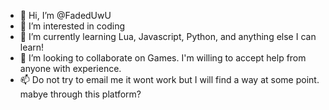 - 👋 Hi, I’m @FadedUwU
- 👀 I’m interested in coding
- 🌱 I’m currently learning Lua, Javascript, Python, and anything else I can learn!
- 💞️ I’m looking to collaborate on Games. I'm willing to accept help from anyone with experience.
- 📫 Do not try to email me it wont work but I will find a way at some point. mabye through this platform?

<!---
FadedUwU/FadedUwU is a ✨ special ✨ repository because its `README.md` (this file) appears on your GitHub profile.
You can click the Preview link to take a look at your changes.
--->
